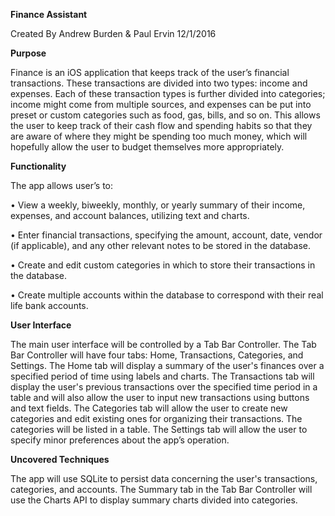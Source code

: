 <b>Finance Assistant</b>

Created By Andrew Burden & Paul Ervin 12/1/2016



<b>Purpose</b>

Finance is an iOS application that keeps track of the user’s financial transactions.  These transactions are divided into two types: income and expenses.  Each of these transaction types is further divided into categories; income might come from multiple sources, and expenses can be put into preset or custom categories such as food, gas, bills, and so on.  This allows the user to keep track of their cash flow and spending habits so that they are aware of where they might be spending too much money, which will hopefully allow the user to budget themselves more appropriately.

<b>Functionality</b>

The app allows user’s to:

•	View a weekly, biweekly, monthly, or yearly summary of their income, expenses, and account balances, utilizing text and charts.

•	Enter financial transactions, specifying the amount, account, date, vendor (if applicable), and any other relevant notes to be stored in the database.

•	Create and edit custom categories in which to store their transactions in the database.

•	Create multiple accounts within the database to correspond with their real life bank accounts.


<b>User Interface</b>

The main user interface will be controlled by a Tab Bar Controller. The Tab Bar Controller will have four tabs: Home, Transactions, Categories, and Settings.  The Home tab will display a summary of the user's finances over a specified period of time using labels and charts.  The Transactions tab will display the user's previous transactions over the specified time period in a table and will also allow the user to input new transactions using buttons and text fields.  The Categories tab will allow the user to create new categories and edit existing ones for organizing their transactions.  The categories will be listed in a table.  The Settings tab will allow the user to specify minor preferences about the app’s operation.

<b>Uncovered Techniques</b>

The app will use SQLite to persist data concerning the user's transactions, categories, and accounts.  The Summary tab in the Tab Bar Controller will use the Charts API to display summary charts divided into categories.

